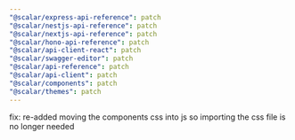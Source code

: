 ```yaml
---
"@scalar/express-api-reference": patch
"@scalar/nestjs-api-reference": patch
"@scalar/nextjs-api-reference": patch
"@scalar/hono-api-reference": patch
"@scalar/api-client-react": patch
"@scalar/swagger-editor": patch
"@scalar/api-reference": patch
"@scalar/api-client": patch
"@scalar/components": patch
"@scalar/themes": patch
---
```


fix: re-added moving the components css into js so importing the css file is no longer needed
